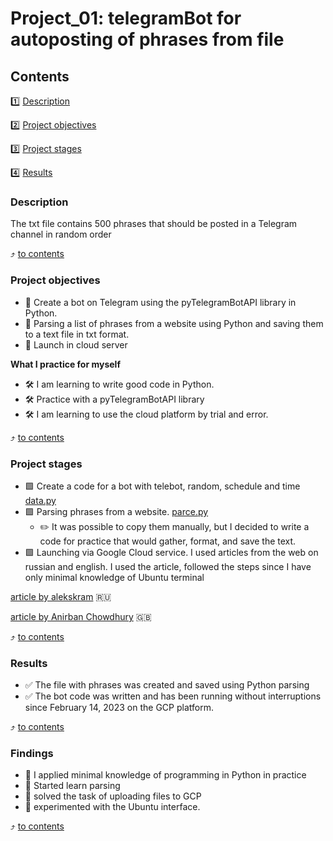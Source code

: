# Project_01: telegramBot for autoposting of phrases from file 

## Contents
1️⃣ [Description](https://github.com/Good-PJ/Side_projects/blob/master/Side_practice_01/README.md#Description)

2️⃣ [Project objectives](https://github.com/Good-PJ/Side_projects/blob/master/Side_practice_01/README.md#Project-objectives)

3️⃣ [Project stages](https://github.com/Good-PJ/Side_projects/blob/master/Side_practice_01/README.md#Project-stages)

4️⃣ [Results](https://github.com/Good-PJ/Side_projects/blob/master/Side_practice_01/README.md#results)



### Description
The txt file contains 500 phrases that should be posted in a Telegram channel in random order

:arrow_heading_up: [to contents](https://github.com/Good-PJ/Side_projects/blob/master/Side_practice_01/README.md#Contents)


### Project objectives
- 🎯 Create a bot on Telegram using the pyTelegramBotAPI library in Python.
- 🎯 Parsing a list of phrases from a website using Python and saving them to a text file in txt format.
- 🎯 Launch in cloud server

**What I practice for myself**
- 🛠️ I am learning to write good code in Python.
- 🛠️ Practice with a pyTelegramBotAPI library
- 🛠️ I am learning to use the cloud platform by trial and error.

:arrow_heading_up: [to contents](https://github.com/Good-PJ/Side_projects/blob/master/Side_practice_01/README.md#Contents)


### Project stages

- 🟩 Create a code for a bot with telebot, random, schedule and time [data.py](https://github.com/Good-PJ/Side_projects/blob/master/Side_practice_01/data.py)
- 🟩 Parsing phrases from a website. [parce.py](https://github.com/Good-PJ/Side_projects/blob/master/Side_practice_01/Parce.py)
  - ✏️ It was possible to copy them manually, but I decided to write a code for practice that would gather, format, and save the text.
- 🟩 Launching via Google Cloud service. I used articles from the web on russian and english. 
   I used the article, followed the steps since I have only minimal knowledge of Ubuntu terminal 
   
[article by alekskram](https://habr.com/ru/articles/488560/) :ru:

[article by Anirban Chowdhury](https://programmingforgood.medium.com/deploy-telegram-bot-on-google-cloud-platform-74f1f531f65e) :uk:

:arrow_heading_up: [to contents](https://github.com/Good-PJ/Side_projects/blob/master/Side_practice_01/README.md#Contents)



### Results

- ✅ The file with phrases was created and saved using Python parsing
- ✅ The bot code was written and has been running without interruptions since February 14, 2023 on the GCP platform.

:arrow_heading_up: [to contents](https://github.com/Good-PJ/Side_projects/blob/master/Side_practice_01/README.md#Contents)


### Findings

- 📌 I applied minimal knowledge of programming in Python in practice
- 📌 Started learn parsing
- 📌 solved the task of uploading files to GCP
- 📌 experimented with the Ubuntu interface.

:arrow_heading_up: [to contents](https://github.com/Good-PJ/Side_projects/blob/master/Side_practice_01/README.md#Contents)
